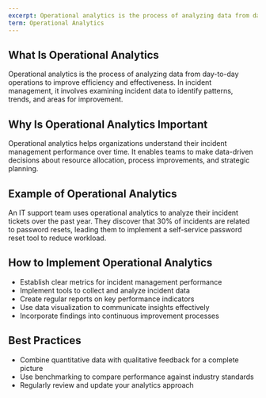 ```yaml
---
excerpt: Operational analytics is the process of analyzing data from day-to-day operations to improve efficiency and effectiveness.
term: Operational Analytics
---
```

## What Is Operational Analytics

Operational analytics is the process of analyzing data from day-to-day operations to improve efficiency and effectiveness. In incident management, it involves examining incident data to identify patterns, trends, and areas for improvement.

## Why Is Operational Analytics Important

Operational analytics helps organizations understand their incident management performance over time. It enables teams to make data-driven decisions about resource allocation, process improvements, and strategic planning.

## Example of Operational Analytics

An IT support team uses operational analytics to analyze their incident tickets over the past year. They discover that 30% of incidents are related to password resets, leading them to implement a self-service password reset tool to reduce workload.

## How to Implement Operational Analytics

- Establish clear metrics for incident management performance
- Implement tools to collect and analyze incident data
- Create regular reports on key performance indicators
- Use data visualization to communicate insights effectively
- Incorporate findings into continuous improvement processes

## Best Practices

- Combine quantitative data with qualitative feedback for a complete picture
- Use benchmarking to compare performance against industry standards
- Regularly review and update your analytics approach